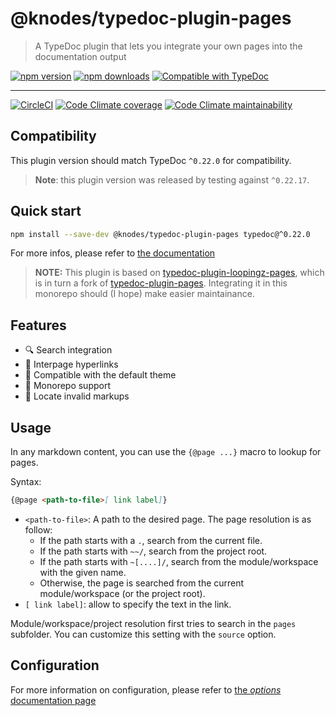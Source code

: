 <!-- HEADER -->
# @knodes/typedoc-plugin-pages

> A TypeDoc plugin that lets you integrate your own pages into the documentation output

[![npm version](https://img.shields.io/npm/v/@knodes/typedoc-plugin-pages?style=for-the-badge)](https://www.npmjs.com/package/@knodes/typedoc-plugin-pages)
[![npm downloads](https://img.shields.io/npm/dm/@knodes/typedoc-plugin-pages?style=for-the-badge)](https://www.npmjs.com/package/@knodes/typedoc-plugin-pages)
[![Compatible with TypeDoc](https://img.shields.io/badge/For%20typedoc-^0.22.0-green?logo=npm&style=for-the-badge)](https://www.npmjs.com/package/typedoc)

---

[![CircleCI](https://img.shields.io/circleci/build/github/KnodesCommunity/typedoc-plugins/main?style=for-the-badge)](https://circleci.com/gh/KnodesCommunity/typedoc-plugins/tree/main)
[![Code Climate coverage](https://img.shields.io/codeclimate/coverage-letter/KnodesCommunity/typedoc-plugins?style=for-the-badge)](https://codeclimate.com/github/KnodesCommunity/typedoc-plugins)
[![Code Climate maintainability](https://img.shields.io/codeclimate/maintainability/KnodesCommunity/typedoc-plugins?style=for-the-badge)](https://codeclimate.com/github/KnodesCommunity/typedoc-plugins)

## Compatibility

This plugin version should match TypeDoc `^0.22.0` for compatibility.

> **Note**: this plugin version was released by testing against `^0.22.17`.

## Quick start

```sh
npm install --save-dev @knodes/typedoc-plugin-pages typedoc@^0.22.0
```

For more infos, please refer to [the documentation](https://knodescommunity.github.io/typedoc-plugins/modules/_knodes_typedoc_plugin_pages.html)
<!-- HEADER end -->

> **NOTE:** This plugin is based on [typedoc-plugin-loopingz-pages](https://github.com/loopingz/typedoc-plugin-loopingz-pages), which is in turn a fork of [typedoc-plugin-pages](https://github.com/mipatterson/typedoc-plugin-pages). Integrating it in this monorepo should (I hope) make easier maintainance.

## Features

- 🔍 Search integration
- 🔗 Interpage hyperlinks
- 🎨 Compatible with the default theme
- 📁 Monorepo support
- 🎯 Locate invalid markups

## Usage

In any markdown content, you can use the `{@page ...}` macro to lookup for pages.

Syntax:

```md
{@page <path-to-file>[ link label]}
```

* `<path-to-file>`: A path to the desired page. The page resolution is as follow:
  * If the path starts with a `.`, search from the current file.
  * If the path starts with `~~/`, search from the project root.
  * If the path starts with `~[....]/`, search from the module/workspace with the given name.
  * Otherwise, the page is searched from the current module/workspace (or the project root).
* `[ link label]`: allow to specify the text in the link.

Module/workspace/project resolution first tries to search in the `pages` subfolder. You can customize this setting with the `source` option.

## Configuration

For more information on configuration, please refer to [the *options* documentation page](https://knodescommunity.github.io/typedoc-plugins/_knodes_typedoc_plugin_pages/pages/options.html)